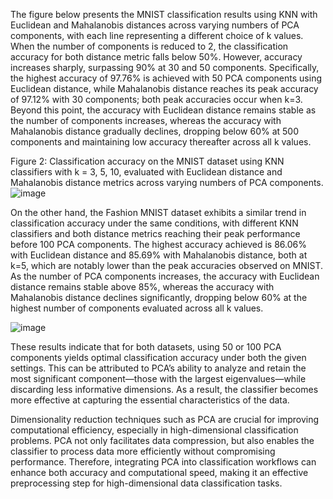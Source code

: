 The figure below presents the MNIST classification results using KNN with Euclidean and Mahalanobis distances across varying numbers of PCA components, with each line representing a different choice of k values. When the number of components is reduced to 2, the classification accuracy for both distance metric falls below 50%. However, accuracy increases sharply, surpassing 90% at 30 and 50 components. Specifically, the highest accuracy of 97.76% is achieved with 50 PCA components using Euclidean distance, while Mahalanobis distance reaches its peak accuracy of 97.12% with 30 components; both peak accuracies occur when k=3. Beyond this point, the accuracy with Euclidean distance remains stable as the number of components increases, whereas the accuracy with Mahalanobis distance gradually declines, dropping below 60% at 500 components and maintaining low accuracy thereafter across all k values.

 
Figure 2: Classification accuracy on the MNIST dataset using KNN classifiers with k = 3, 5, 10, evaluated with Euclidean distance and Mahalanobis distance metrics across varying numbers of PCA components.
![image](https://github.com/user-attachments/assets/ebc34828-2172-4834-b2ff-d6edd0ade070)


On the other hand, the Fashion MNIST dataset exhibits a similar trend in classification accuracy under the same conditions, with different KNN classifiers and both distance metrics reaching their peak performance before 100 PCA components. The highest accuracy achieved is 86.06% with Euclidean distance and 85.69% with Mahalanobis distance, both at k=5, which are notably lower than the peak accuracies observed on MNIST. As the number of PCA components increases, the accuracy with Euclidean distance remains stable above 85%, whereas the accuracy with Mahalanobis distance declines significantly, dropping below 60% at the highest number of components evaluated across all k values.

![image](https://github.com/user-attachments/assets/87789623-aaca-4470-9aa2-ae4789187d5f)

These results indicate that for both datasets, using 50 or 100 PCA components yields optimal classification accuracy under both the given settings. This can be attributed to PCA’s ability to analyze and retain the most significant component—those with the largest eigenvalues—while discarding less informative dimensions. As a result, the classifier becomes more effective at capturing the essential characteristics of the data.

Dimensionality reduction techniques such as PCA are crucial for improving computational efficiency, especially in high-dimensional classification problems. PCA not only facilitates data compression, but also enables the classifier to process data more efficiently without compromising performance. Therefore, integrating PCA into classification workflows can enhance both accuracy and computational speed, making it an effective preprocessing step for high-dimensional data classification tasks.
